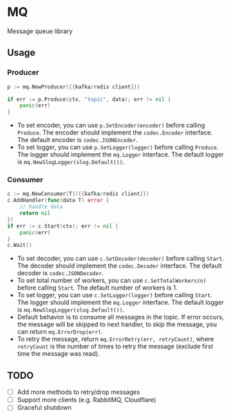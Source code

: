 # MQ
Message queue library


## Usage
### Producer
```go
p := mq.NewProducer({{kafka/redis client}})

if err := p.Produce(ctx, "topic", data); err != nil {
    panic(err)
}
```
- To set encoder, you can use `p.SetEncoder(encoder)` before calling `Produce`. The encoder should implement the `codec.Encoder` interface. The default encoder is `codec.JSONEncoder`.
- To set logger, you can use `p.SetLogger(logger)` before calling `Produce`. The logger should implement the `mq.Logger` interface. The default logger is `mq.NewSlogLogger(slog.Default())`.
### Consumer
```go
c := mq.NewConsumer[T]({{kafka/redis client}})
c.AddHandler(func(data T) error {
    // handle data
    return nil
})
if err := c.Start(ctx); err != nil {
    panic(err)
}
c.Wait()
```
- To set decoder, you can use `c.SetDecoder(decoder)` before calling `Start`. The decoder should implement the `codec.Decoder` interface. The default decoder is `codec.JSONDecoder`.
- To set total number of workers, you can use `c.SetTotalWorkers(n)` before calling `Start`. The default number of workers is 1.
- To set logger, you can use `c.SetLogger(logger)` before calling `Start`. The logger should implement the `mq.Logger` interface. The default logger is `mq.NewSlogLogger(slog.Default())`.
- Default behavior is to consume all messages in the topic. If error occurs, the message will be skipped to next handler, to skip the message, you can return `mq.ErrorDrop(err)`.
- To retry the message, return `mq.ErrorRetry(err, retryCount)`, where `retryCount` is the number of times to retry the message (exclude first time the message was read). 

## TODO
- [ ] Add more methods to retry/drop messages
- [ ] Support more clients (e.g. RabbitMQ, Cloudflare)
- [ ] Graceful shutdown